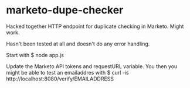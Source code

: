 # marketo-dupe-checker
Hacked together HTTP endpoint for duplicate checking in Marketo. Might work.

Hasn't been tested at all and doesn't do any error handling.

Start with
$ node app.js

Update the Marketo API tokens and requestURL variable. You then you might be able to test an emailaddres with
$ curl -is http://localhost:8080/verify/EMAILADDRESS
